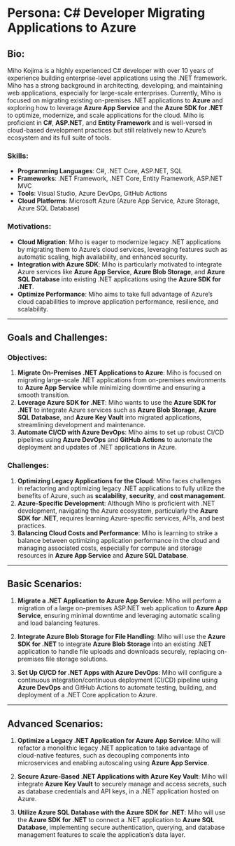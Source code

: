 # Persona: C# Developer Migrating Applications to Azure

## Bio:
Miho Kojima is a highly experienced C# developer with over 10 years of experience building enterprise-level applications using the .NET framework. Miho has a strong background in architecting, developing, and maintaining web applications, especially for large-scale enterprises. Currently, Miho is focused on migrating existing on-premises .NET applications to **Azure** and exploring how to leverage **Azure App Service** and the **Azure SDK for .NET** to optimize, modernize, and scale applications for the cloud. Miho is proficient in **C#**, **ASP.NET**, and **Entity Framework** and is well-versed in cloud-based development practices but still relatively new to Azure’s ecosystem and its full suite of tools.

### Skills:
- **Programming Languages**: C#, .NET Core, ASP.NET, SQL
- **Frameworks**: .NET Framework, .NET Core, Entity Framework, ASP.NET MVC
- **Tools**: Visual Studio, Azure DevOps, GitHub Actions
- **Cloud Platforms**: Microsoft Azure (Azure App Service, Azure Storage, Azure SQL Database)

### Motivations:
- **Cloud Migration**: Miho is eager to modernize legacy .NET applications by migrating them to Azure’s cloud services, leveraging features such as automatic scaling, high availability, and enhanced security.
- **Integration with Azure SDK**: Miho is particularly motivated to integrate Azure services like **Azure App Service**, **Azure Blob Storage**, and **Azure SQL Database** into existing .NET applications using the **Azure SDK for .NET**.
- **Optimize Performance**: Miho aims to take full advantage of Azure’s cloud capabilities to improve application performance, resilience, and scalability.

---

## Goals and Challenges:

### Objectives:
1. **Migrate On-Premises .NET Applications to Azure**: Miho is focused on migrating large-scale .NET applications from on-premises environments to **Azure App Service** while minimizing downtime and ensuring a smooth transition.
2. **Leverage Azure SDK for .NET**: Miho wants to use the **Azure SDK for .NET** to integrate Azure services such as **Azure Blob Storage**, **Azure SQL Database**, and **Azure Key Vault** into migrated applications, streamlining development and maintenance.
3. **Automate CI/CD with Azure DevOps**: Miho aims to set up robust CI/CD pipelines using **Azure DevOps** and **GitHub Actions** to automate the deployment and updates of .NET applications in Azure.

### Challenges:
1. **Optimizing Legacy Applications for the Cloud**: Miho faces challenges in refactoring and optimizing legacy .NET applications to fully utilize the benefits of Azure, such as **scalability**, **security**, and **cost management**.
2. **Azure-Specific Development**: Although Miho is proficient with .NET development, navigating the Azure ecosystem, particularly the **Azure SDK for .NET**, requires learning Azure-specific services, APIs, and best practices.
3. **Balancing Cloud Costs and Performance**: Miho is learning to strike a balance between optimizing application performance in the cloud and managing associated costs, especially for compute and storage resources in **Azure App Service** and **Azure SQL Database**.

---

## Basic Scenarios:

1. **Migrate a .NET Application to Azure App Service**: Miho will perform a migration of a large on-premises ASP.NET web application to **Azure App Service**, ensuring minimal downtime and leveraging automatic scaling and load balancing features.
   
2. **Integrate Azure Blob Storage for File Handling**: Miho will use the **Azure SDK for .NET** to integrate **Azure Blob Storage** into an existing .NET application to handle file uploads and downloads securely, replacing on-premises file storage solutions.

3. **Set Up CI/CD for .NET Apps with Azure DevOps**: Miho will configure a continuous integration/continuous deployment (CI/CD) pipeline using **Azure DevOps** and GitHub Actions to automate testing, building, and deployment of a .NET Core application to Azure.

---

## Advanced Scenarios:

1. **Optimize a Legacy .NET Application for Azure App Service**: Miho will refactor a monolithic legacy .NET application to take advantage of cloud-native features, such as decoupling components into microservices and enabling autoscaling using **Azure App Service**.

2. **Secure Azure-Based .NET Applications with Azure Key Vault**: Miho will integrate **Azure Key Vault** to securely manage and access secrets, such as database credentials and API keys, in a .NET application hosted on Azure.

3. **Utilize Azure SQL Database with the Azure SDK for .NET**: Miho will use the **Azure SDK for .NET** to connect a .NET application to **Azure SQL Database**, implementing secure authentication, querying, and database management features to scale the application’s data layer.
